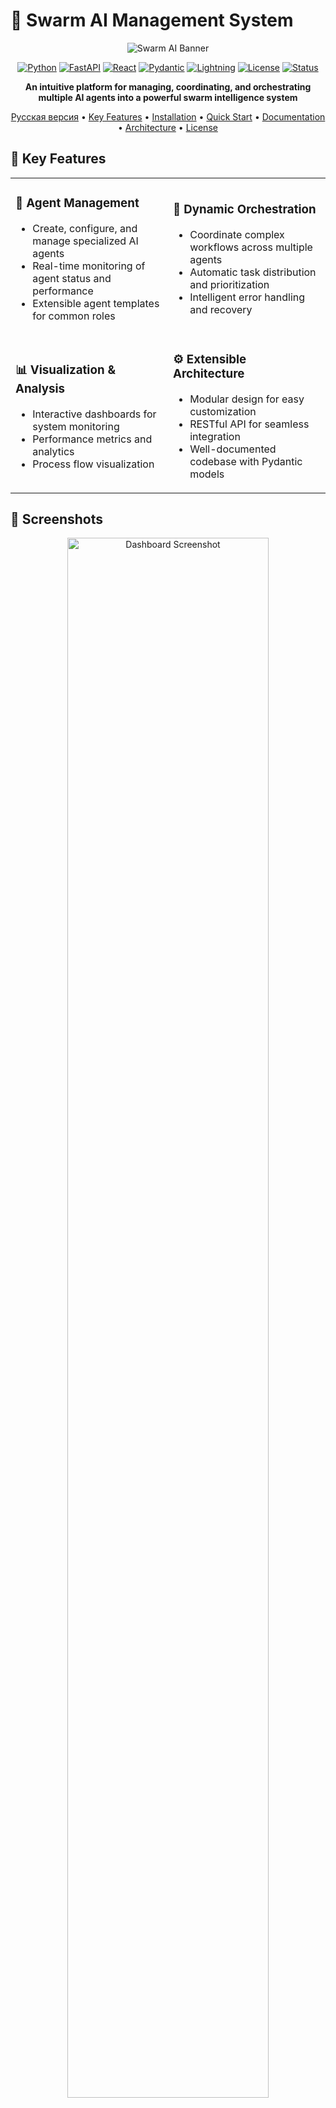 # 🧠 Swarm AI Management System

<div align="center">

![Swarm AI Banner](assets/img/header.jpg)

[![Python](https://img.shields.io/badge/Python-3.10+-blue.svg?style=for-the-badge&logo=python&logoColor=white)](https://www.python.org)
[![FastAPI](https://img.shields.io/badge/FastAPI-0.95.0+-green.svg?style=for-the-badge&logo=fastapi&logoColor=white)](https://fastapi.tiangolo.com/)
[![React](https://img.shields.io/badge/React-18.0+-61DAFB.svg?style=for-the-badge&logo=react&logoColor=white)](https://reactjs.org/)
[![Pydantic](https://img.shields.io/badge/Pydantic-2.0+-E92063.svg?style=for-the-badge&logo=pydantic&logoColor=white)](https://docs.pydantic.dev/)
[![Lightning](https://img.shields.io/badge/Lightning.ai-2.0+-792EE5.svg?style=for-the-badge&logo=pytorchlightning&logoColor=white)](https://lightning.ai/)
[![License](https://img.shields.io/badge/License-MIT-yellow.svg?style=for-the-badge)](LICENSE)
[![Status](https://img.shields.io/badge/Status-Prototype-orange.svg?style=for-the-badge)](/)

**An intuitive platform for managing, coordinating, and orchestrating multiple AI agents into a powerful swarm intelligence system**

[Русская версия](README.ru.md) • [Key Features](#key-features) • [Installation](#installation) • [Quick Start](#quick-start) • [Documentation](#documentation) • [Architecture](#architecture) • [License](#license)

</div>

## 🌟 Key Features

<table>
  <tr>
    <td width="50%">
      <h3>🤖 Agent Management</h3>
      <ul>
        <li>Create, configure, and manage specialized AI agents</li>
        <li>Real-time monitoring of agent status and performance</li>
        <li>Extensible agent templates for common roles</li>
      </ul>
    </td>
    <td width="50%">
      <h3>🔄 Dynamic Orchestration</h3>
      <ul>
        <li>Coordinate complex workflows across multiple agents</li>
        <li>Automatic task distribution and prioritization</li>
        <li>Intelligent error handling and recovery</li>
      </ul>
    </td>
  </tr>
  <tr>
    <td width="50%">
      <h3>📊 Visualization & Analysis</h3>
      <ul>
        <li>Interactive dashboards for system monitoring</li>
        <li>Performance metrics and analytics</li>
        <li>Process flow visualization</li>
      </ul>
    </td>
    <td width="50%">
      <h3>⚙️ Extensible Architecture</h3>
      <ul>
        <li>Modular design for easy customization</li>
        <li>RESTful API for seamless integration</li>
        <li>Well-documented codebase with Pydantic models</li>
      </ul>
    </td>
  </tr>
</table>

## 📸 Screenshots

<div align="center">
  <img src="assets/img/ui.png" width="80%" alt="Dashboard Screenshot">
  <p><em>Main dashboard showing agent status and system performance</em></p>
</div>

<div align="center">
  <table>
    <tr>
      <td><img src="assets/img/vizualization.png" alt="Agent Management"></td>
      <td><img src="assets/img/timeline.png" alt="Process Visualization"></td>
    </tr>
    <tr>
      <td align="center"><em>Agent Management Interface</em></td>
      <td align="center"><em>Process Visualization and Monitoring</em></td>
    </tr>
  </table>
</div>

## 🚀 Installation

### Prerequisites

- Python 3.10+
- Node.js 16+
- npm or yarn
- Lightning.ai account

### Backend Setup

```bash
# Clone the repository
git clone https://github.com/yourusername/swarm-ai-system.git
cd swarm-ai-system

# Set up a virtual environment
python -m venv venv
source venv/bin/activate  # On Windows: venv\Scripts\activate

# Install backend dependencies
pip install -r requirements.txt

# Initialize the database
python -m scripts.init_db
```

### Frontend Setup

```bash
# Navigate to frontend directory
cd frontend

# Install dependencies
npm install

# Build production files
npm run build
```

## ⚡ Quick Start

### Start the Server

```bash
# From the project root
python main.py
```

Visit `http://localhost:8000` to access the web interface.

### API Documentation

FastAPI automatically generates interactive API documentation:

- Swagger UI: `http://localhost:8000/api/docs`
- ReDoc: `http://localhost:8000/api/redoc`

## 🧩 System Architecture

### System Components Diagram

```mermaid
flowchart TB
    User([User]) --> Web[Web Interface]
    
    subgraph Frontend["Frontend (React)"]
        Web --> Dashboard[Dashboard]
        Web --> AgentMgmt[Agent Management]
        Web --> TaskMgmt[Task Management]
        Web --> ProcessMgmt[Process Management]
        Web --> Analytics[Analytics]
    end
    
    Frontend --HTTP API--> Backend

    subgraph Backend["Backend (FastAPI)"]
        API[API Layer] --> Services[Service Layer]
        Services --> Orchestrator[Orchestrator]
        Services --> DB[(Database)]
        
        subgraph AgentSystem["Agent System"]
            Orchestrator --> AgentRegistry[Agent Registry]
            Orchestrator --> AgentRuntime[Runtime Environment]
            Orchestrator --> MessageQueue[Message System]
        end
    end
    
    Backend --Lightning.ai API--> LightningPlatform[Lightning.ai platform]
    
    subgraph LightningAI["Lightning.ai"]
        LightningPlatform --> LLMServices[LLM Services]
        LightningPlatform --> Scaling[Auto-scaling]
        LightningPlatform --> Monitoring[Monitoring]
    end
```

> **Diagram Explanation:** 
> 
> This architectural diagram illustrates the complete system structure of our Swarm AI platform. The system consists of three major layers:
> 
> 1. **Frontend Layer**: A React-based user interface that provides different functional modules including a monitoring dashboard, agent management, task management, process orchestration, and analytics visualization.
> 
> 2. **Backend Layer**: Built on FastAPI, this layer contains the core business logic, including an API gateway for client communication, service layer for business logic, orchestration engine for agent coordination, and database interactions.
> 
> 3. **Lightning.ai Integration**: The system leverages Lightning.ai platform for powerful machine learning capabilities, providing LLM services, auto-scaling resources, and monitoring tools.
> 
> The central component is the Agent System which houses the Agent Registry (for managing available agent types), Runtime Environment (where agents execute their tasks), and Message System (facilitating communication between agents). All these components work together to create a coherent and robust swarm intelligence system that can solve complex problems through agent collaboration.
>
> For in-depth explanation, see the [Architecture Guide](docs/architecture/system_architecture.md)

### Agent Lifecycle

```mermaid
stateDiagram-v2
    [*] --> Created: Initialize
    Created --> Ready: Load Parameters
    Ready --> Active: Assign Task
    Active --> Busy: Execute Task
    Busy --> Waiting: Request Info
    Waiting --> Busy: Receive Info
    Busy --> Active: Complete Task
    Active --> Error: Failure
    Error --> Active: Recovery
    Active --> Paused: Pause
    Paused --> Active: Resume
    Active --> Ready: Release
    Ready --> Stopped: Stop
    Stopped --> [*]: Unload
```

> **Diagram Explanation:**
> 
> This state diagram depicts the complete lifecycle of an AI agent within our swarm system:
> 
> 1. **Creation Phase**: The agent is initialized with its base configuration and enters the Created state.
> 
> 2. **Preparation Phase**: The agent loads all necessary parameters, models, and tools, then enters the Ready state, waiting for tasks.
> 
> 3. **Active Phase**: When assigned a task, the agent transitions to the Active state, then to Busy when executing.
> 
> 4. **Interaction Phase**: During task execution, the agent may need to request information (Waiting state) from other agents or external sources.
> 
> 5. **Completion Phase**: After task completion, the agent returns to Active state, then Ready when released from the task.
> 
> 6. **Error Handling**: If failures occur, the agent enters the Error state and attempts recovery procedures.
> 
> 7. **Control States**: Administrators can Pause and Resume agents as needed for system maintenance.
> 
> 8. **Termination**: When no longer needed, agents are Stopped and eventually unloaded from the system.
> 
> Understanding this lifecycle is crucial for effective agent management and troubleshooting. Each transition triggers specific events and logging in the system.
> 
> For implementation details, see the [Agent Lifecycle Documentation](docs/agents/agent_lifecycle.md)

### Task Processing Sequence

```mermaid
sequenceDiagram
    participant Client
    participant API as API Gateway
    participant Orchestrator
    participant AgentA
    participant AgentB
    participant AgentC
    participant DB as Database
    
    Client->>API: Create Task
    API->>DB: Save Task
    API->>Orchestrator: Notify New Task
    Orchestrator->>Orchestrator: Analyze Task
    Orchestrator->>AgentA: Assign Subtask
    AgentA->>DB: Update Status
    AgentA->>AgentA: Process
    AgentA->>Orchestrator: Subtask Result
    Orchestrator->>AgentB: Assign Subtask
    AgentB->>DB: Update Status
    AgentB->>AgentB: Process
    AgentB->>Orchestrator: Subtask Result
    Orchestrator->>AgentC: Assign Final Subtask
    AgentC->>DB: Update Status
    AgentC->>AgentC: Process
    AgentC->>Orchestrator: Final Result
    Orchestrator->>DB: Save Result
    Orchestrator->>API: Task Completed
    API->>Client: Return Result
```

> **Diagram Explanation:**
> 
> This sequence diagram illustrates the end-to-end flow of a task through our swarm intelligence system:
> 
> 1. **Task Creation**: The client submits a task through the API Gateway, which saves it to the database and notifies the Orchestrator.
> 
> 2. **Task Analysis & Planning**: The Orchestrator analyzes the task and develops an execution strategy, breaking it down into subtasks.
> 
> 3. **Agent Assignment & Execution**: Subtasks are assigned to specialized agents (AgentA, AgentB, AgentC) based on their capabilities and current workload.
> 
> 4. **Progressive Processing**: Each agent processes its assigned subtask, updates its status in the database, and returns results to the Orchestrator.
> 
> 5. **Coordination & Dependency Management**: The Orchestrator coordinates the sequence of agent activities, ensuring that agents receive necessary inputs from preceding operations.
> 
> 6. **Result Compilation**: After all subtasks are completed, the Orchestrator compiles the final result, saves it to the database, and returns it to the client.
> 
> This workflow demonstrates the system's ability to decompose complex problems into manageable subtasks, distribute them to specialized agents, and reassemble the results into a coherent solution.
> 
> For practical implementation examples, see the [Task Processing Tutorial](docs/tutorials/task_processing.md)

### Educational Learning Path

```mermaid
graph LR
    A[AI Fundamentals] --> B[LLM Concepts]
    B --> C[Agent Methodology]
    C --> D[Swarm Intelligence]
    D --> E[Platform Practice]
    
    subgraph Theoretical Foundation
        A
        B
    end
    
    subgraph Agent Framework
        C
        D
    end
    
    subgraph Практика
        E
    end
    
    E --> F[Custom Agent Creation]
    F --> G[Complex Workflow Design]
    G --> H[Swarm Optimization]
    
    subgraph Проектная работа
        F
        G
        H
    end
```

> **Diagram Explanation:**
> 
> This learning path diagram outlines the recommended educational progression for mastering swarm AI systems:
> 
> 1. **Theoretical Foundation**: Begin with AI Fundamentals to understand basic concepts, then advance to LLM (Large Language Model) concepts to grasp the core technology powering modern AI agents.
> 
> 2. **Agent Framework**: Progress to Agent Methodology to learn how individual AI agents function, then study Swarm Intelligence principles that enable effective collaboration between multiple agents.
> 
> 3. **Hands-on Experience**: Apply theoretical knowledge through practical exercises on our platform.
> 
> 4. **Project Work**: Graduate to creating custom agents tailored to specific tasks, designing complex workflows that coordinate multiple agents, and optimizing swarm performance.
> 
> This structured learning path ensures a comprehensive understanding of both theoretical principles and practical applications, allowing learners to progress from basic concepts to advanced system design.
> 
> Our documentation includes complete tutorials for each phase. Start with the [Learning Path Guide](docs/education/learning_path.md)

### Core Components

1. **Agent System**
   - Agent Models & Templates
   - Agent Runtime Environment
   - Message Passing System

2. **Orchestration Engine**
   - Task Queue Management
   - Agent Coordination
   - Process Execution

3. **Data Layer**
   - SQLite Database (Development)
   - PostgreSQL Support (Production)
   - Pydantic Data Models

4. **Web Interface**
   - React Frontend
   - Real-time Updates
   - Interactive Visualizations

## 📋 Usage Examples

### Creating a Simple Agent Swarm

```python
from swarm_ai.models import Agent, AgentType
from swarm_ai.agent_utils import AgentRegistry
import lightning.app as lightning  # Lightning.ai integration

# Create specialized agents
researcher = AgentRegistry.get_agent_by_type(AgentType.RESEARCHER)
analyzer = AgentRegistry.get_agent_by_type(AgentType.ANALYZER)
writer = AgentRegistry.get_agent_by_type(AgentType.WRITER)

# Configure and customize
researcher.name = "ResearchAgent"
researcher.system_prompt = "Your custom prompt here..."

# Create Lightning.ai component for the agent
class AgentComponent(lightning.LightningWork):
    def __init__(self, agent_config):
        super().__init__()
        self.agent_config = agent_config
        
    def run(self):
        # Initialize agent in Lightning.

## 📈 Performance Metrics

<div align="center">
  <table>
    <tr>
      <th>Configuration</th>
      <th>Agents</th>
      <th>Tasks per Minute</th>
      <th>Response Time</th>
      <th>Resource Usage</th>
    </tr>
    <tr>
      <td>Basic</td>
      <td>3-5</td>
      <td>30-50</td>
      <td>~500ms</td>
      <td>Low</td>
    </tr>
    <tr>
      <td>Advanced</td>
      <td>10-15</td>
      <td>100-150</td>
      <td>~800ms</td>
      <td>Medium</td>
    </tr>
    <tr>
      <td>Enterprise</td>
      <td>20+</td>
      <td>200+</td>
      <td>~1200ms</td>
      <td>High</td>
    </tr>
  </table>
</div>

## 🔄 Development Workflow

```mermaid
graph TD
    A[Define Agent Templates] --> B[Configure Agents]
    B --> C[Create Process Workflows]
    C --> D[Test Agent Interactions]
    D --> E[Deploy & Monitor]
    E --> F{Performance OK?}
    F -->|Yes| G[Scale System]
    F -->|No| H[Optimize Agents]
    H --> D
```

## 🧪 Testing

```bash
# Run tests
pytest tests/

# Run with coverage report
pytest --cov=swarm_ai tests/
```

## 🤝 Contributing

Contributions are welcome! Please feel free to submit a Pull Request.

1. Fork the repository
2. Create your feature branch (`git checkout -b feature/amazing-feature`)
3. Commit your changes (`git commit -m 'Add some amazing feature'`)
4. Push to the branch (`git push origin feature/amazing-feature`)
5. Open a Pull Request

Please make sure your code follows the project's coding style and passes all tests.

## 📚 Documentation

- [Full Documentation](https://swarm-ai-docs.example.com)
- [API Reference](https://swarm-ai-docs.example.com/api)
- [Architecture Guide](docs/architecture/system_architecture.md)
- [Tutorial: Creating Your First Swarm](https://swarm-ai-docs.example.com/tutorials/first-swarm)

## 📊 Project Status

This project is currently in **prototype** phase. Core functionality is implemented, but the system is being actively developed and may undergo significant changes.

## 📜 License

This project is licensed under the MIT License - see the [LICENSE](LICENSE) file for details.

## 🙏 Acknowledgements

- [FastAPI](https://fastapi.tiangolo.com/) for the high-performance API framework
- [Pydantic](https://docs.pydantic.dev/) for data validation and settings management
- [React](https://reactjs.org/) for the frontend UI library
- [SQLAlchemy](https://www.sqlalchemy.org/) за ORM базы данных
- [Recharts](https://recharts.org/) за компоненты визуализации
- [Lightning.ai](https://lightning.ai/) за платформу для разработки и масштабирования ИИ-систем

---

<div align="center">
  <img src="assets/img/banner.png" width="100%" alt="Swarm AI">
  <p>
    <a href="https://github.com/yourusername/swarm-ai-system/issues">Report Bug</a> •
    <a href="https://github.com/yourusername/swarm-ai-system/issues">Request Feature</a> •
    <a href="https://twitter.com/your-twitter">Twitter</a> •
    <a href="https://discord.gg/your-discord">Discord</a>
  </p>
  <p>Made with ❤️ by Your Team</p>
</div>
